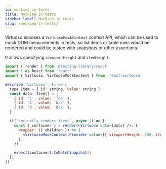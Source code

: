 ```yaml
---
id: mocking-in-tests
title: Mocking in tests
sidebar_label: Mocking in tests
slug: /mocking-in-tests/
---
```


Virtuoso exposes a `VirtuosoMockContext` context API, which can be used to mock DOM measurements in tests, so list items or table rows would be rendered and could be tested with snapshots or other assertions.

It allows specifying `viewportHeight` and `itemHeight`.

```jsx
import { render } from '@testing-library/react'
import * as React from 'react'
import { Virtuoso, VirtuosoMockContext } from 'react-virtuoso'

describe('Virtuoso', () => {
  type Item = { id: string, value: string }
  const data: Item[] = [
    { id: '1', value: 'foo' },
    { id: '2', value: 'bar' },
    { id: '3', value: 'baz' },
  ]

  it('correctly renders items', async () => {
    const { container } = render(<Virtuoso data={data} />, {
      wrapper: ({ children }) => (
        <VirtuosoMockContext.Provider value={{ viewportHeight: 300, itemHeight: 100 }}>{children}</VirtuosoMockContext.Provider>
      ),
    })

    expect(container).toMatchSnapshot()
  })
})
```
